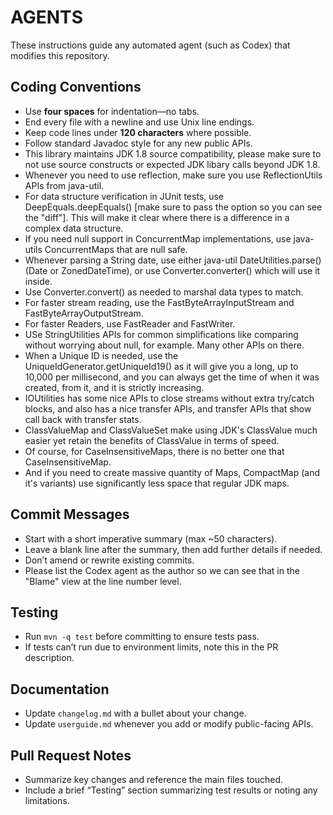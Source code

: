 # AGENTS

These instructions guide any automated agent (such as Codex) that modifies this
repository.

## Coding Conventions
- Use **four spaces** for indentation—no tabs.
- End every file with a newline and use Unix line endings.
- Keep code lines under **120 characters** where possible.
- Follow standard Javadoc style for any new public APIs.
- This library maintains JDK 1.8 source compatibility, please make sure to not use source constructs or expected JDK libary calls beyond JDK 1.8.
- Whenever you need to use reflection, make sure you use ReflectionUtils APIs from java-util.
- For data structure verification in JUnit tests, use DeepEquals.deepEquals() [make sure to pass the option so you can see the "diff"].  This will make it clear where there is a difference in a complex data structure.
- If you need null support in ConcurrentMap implementations, use java-utils ConcurrentMaps that are null safe.
- Whenever parsing a String date, use either java-util DateUtilities.parse() (Date or ZonedDateTime), or use Converter.converter() which will use it inside.
- Use Converter.convert() as needed to marshal data types to match.
- For faster stream reading, use the FastByteArrayInputStream and FastByteArrayOutputStream.
- For faster Readers, use FastReader and FastWriter.
- USe StringUtilities APIs for common simplifications like comparing without worrying about null, for example.  Many other APIs on there.
- When a Unique ID is needed, use the UniqueIdGenerator.getUniqueId19() as it will give you a long, up to 10,000 per millisecond, and you can always get the time of when it was created, from it, and it is strictly increasing.
- IOUtilities has some nice APIs to close streams without extra try/catch blocks, and also has a nice transfer APIs, and transfer APIs that show call back with transfer stats.
- ClassValueMap and ClassValueSet make using JDK's ClassValue much easier yet retain the benefits of ClassValue in terms of speed.
- Of course, for CaseInsensitiveMaps, there is no better one that CaseInsensitiveMap.
- And if you need to create massive quantity of Maps, CompactMap (and it's variants) use significantly less space that regular JDK maps.

## Commit Messages
- Start with a short imperative summary (max ~50 characters).
- Leave a blank line after the summary, then add further details if needed.
- Don’t amend or rewrite existing commits.
- Please list the Codex agent as the author so we can see that in the "Blame" view at the line number level.

## Testing
- Run `mvn -q test` before committing to ensure tests pass.
- If tests can’t run due to environment limits, note this in the PR description.

## Documentation
- Update `changelog.md` with a bullet about your change.
- Update `userguide.md` whenever you add or modify public-facing APIs.

## Pull Request Notes
- Summarize key changes and reference the main files touched.
- Include a brief “Testing” section summarizing test results or noting any limitations.